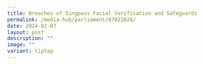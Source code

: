 ```yaml
---
title: Breaches of Singpass Facial Verification and Safeguards
permalink: /media-hub/parliament/07022024/
date: 2024-02-07
layout: post
description: ""
image: ""
variant: tiptap
---
```

